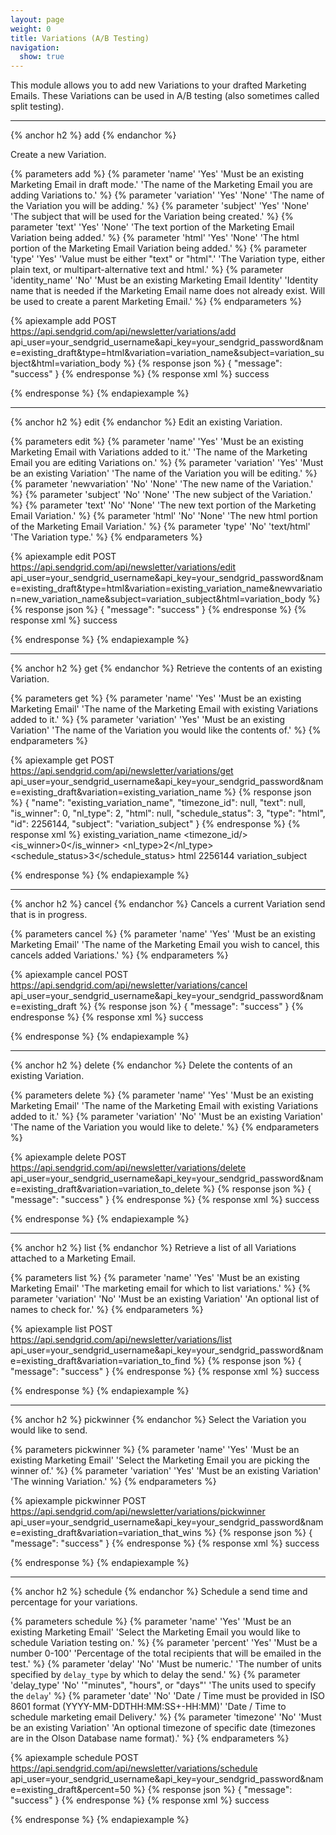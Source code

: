 ```yaml
---
layout: page
weight: 0
title: Variations (A/B Testing)
navigation:
  show: true
---
```


This module allows you to add new Variations to your drafted Marketing Emails. These Variations can be used in A/B testing (also sometimes called split testing).

* * * * *

{% anchor h2 %}
add 
{% endanchor %}

Create a new Variation.


{% parameters add %}
 {% parameter 'name' 'Yes' 'Must be an existing Marketing Email in draft mode.' 'The name of the Marketing Email you are adding Variations to.' %}
 {% parameter 'variation' 'Yes' 'None' 'The name of the Variation you will be adding.' %}
 {% parameter 'subject' 'Yes' 'None' 'The subject that will be used for the Variation being created.' %}
 {% parameter 'text' 'Yes' 'None' 'The text portion of the Marketing Email Variation being added.' %}
 {% parameter 'html' 'Yes' 'None' 'The html portion of the Marketing Email Variation being added.' %}
 {% parameter 'type' 'Yes' 'Value must be either "text" or "html".' 'The Variation type, either plain text, or multipart-alternative text and html.' %}
 {% parameter 'identity_name' 'No' 'Must be an existing Marketing Email Identity' 'Identity name that is needed if the Marketing Email name does not already exist. Will be used to create a parent Marketing Email.' %}
{% endparameters %}


{% apiexample add POST https://api.sendgrid.com/api/newsletter/variations/add api_user=your_sendgrid_username&api_key=your_sendgrid_password&name=existing_draft&type=html&variation=variation_name&subject=variation_subject&html=variation_body %}
  {% response json %}
{
  "message": "success"
}
  {% endresponse %}
  {% response xml %}
<result>
   <message>success</message>
</result>

  {% endresponse %}
{% endapiexample %}

* * * * *

{% anchor h2 %}
edit 
{% endanchor %}
Edit an existing Variation.   


{% parameters edit %}
 {% parameter 'name' 'Yes' 'Must be an existing Marketing Email with Variations added to it.' 'The name of the Marketing Email you are editing Variations on.' %}
 {% parameter 'variation' 'Yes' 'Must be an existing Variation' 'The name of the Variation you will be editing.' %}
 {% parameter 'newvariation' 'No' 'None' 'The new name of the Variation.' %}
 {% parameter 'subject' 'No' 'None' 'The new subject of the Variation.' %}
 {% parameter 'text' 'No' 'None' 'The new text portion of the Marketing Email Variation.' %}
 {% parameter 'html' 'No' 'None' 'The new html portion of the Marketing Email Variation.' %}
 {% parameter 'type' 'No' 'text/html' 'The Variation type.' %}
{% endparameters %}


{% apiexample edit POST https://api.sendgrid.com/api/newsletter/variations/edit api_user=your_sendgrid_username&api_key=your_sendgrid_password&name=existing_draft&type=html&variation=existing_variation_name&newvariation=new_variation_name&subject=variation_subject&html=variation_body %}
  {% response json %}
{
  "message": "success"
}
  {% endresponse %}
  {% response xml %}
<result>
   <message>success</message>
</result>

  {% endresponse %}
{% endapiexample %}

* * * * *

{% anchor h2 %}
get 
{% endanchor %}
Retrieve the contents of an existing Variation.   


{% parameters get %}
 {% parameter 'name' 'Yes' 'Must be an existing Marketing Email' 'The name of the Marketing Email with existing Variations added to it.' %}
 {% parameter 'variation' 'Yes' 'Must be an existing Variation' 'The name of the Variation you would like the contents of.' %}
{% endparameters %}


{% apiexample get POST https://api.sendgrid.com/api/newsletter/variations/get api_user=your_sendgrid_username&api_key=your_sendgrid_password&name=existing_draft&variation=existing_variation_name %}
  {% response json %}
{
  "name": "existing_variation_name",
  "timezone_id": null,
  "text": null,
  "is_winner": 0,
  "nl_type": 2,
  "html": null,
  "schedule_status": 3,
  "type": "html",
  "id": 2256144,
  "subject": "variation_subject"
}
  {% endresponse %}
  {% response xml %}
<variation>
   <name>existing_variation_name</name>
   <timezone_id/>
   <text/>
   <is_winner>0</is_winner>
   <nl_type>2</nl_type>
   <schedule_status>3</schedule_status>
   <type>html</type>
   <id>2256144</id>
   <subject>variation_subject</subject>
</variation>

  {% endresponse %}
{% endapiexample %}

* * * * *

{% anchor h2 %}
cancel 
{% endanchor %}
Cancels a current Variation send that is in progress.   


{% parameters cancel %}
 {% parameter 'name' 'Yes' 'Must be an existing Marketing Email' 'The name of the Marketing Email you wish to cancel, this cancels added Variations.' %}
{% endparameters %}


{% apiexample cancel POST https://api.sendgrid.com/api/newsletter/variations/cancel api_user=your_sendgrid_username&api_key=your_sendgrid_password&name=existing_draft %}
  {% response json %}
{
  "message": "success"
}
  {% endresponse %}
  {% response xml %}
<result>
   <message>success</message>
</result>

  {% endresponse %}
{% endapiexample %}

* * * * *

{% anchor h2 %}
delete 
{% endanchor %}
Delete the contents of an existing Variation.   


{% parameters delete %}
 {% parameter 'name' 'Yes' 'Must be an existing Marketing Email' 'The name of the Marketing Email with existing Variations added to it.' %}
 {% parameter 'variation' 'No' 'Must be an existing Variation' 'The name of the Variation you would like to delete.' %}
{% endparameters %}


{% apiexample delete POST https://api.sendgrid.com/api/newsletter/variations/delete api_user=your_sendgrid_username&api_key=your_sendgrid_password&name=existing_draft&variation=variation_to_delete %}
  {% response json %}
{
  "message": "success"
}
  {% endresponse %}
  {% response xml %}
<result>
   <message>success</message>
</result>

  {% endresponse %}
{% endapiexample %}

* * * * *

{% anchor h2 %}
list 
{% endanchor %}
Retrieve a list of all Variations attached to a Marketing Email.   


{% parameters list %}
 {% parameter 'name' 'Yes' 'Must be an existing Marketing Email' 'The marketing email for which to list variations.' %}
 {% parameter 'variation' 'No' 'Must be an existing Variation' 'An optional list of names to check for.' %}
{% endparameters %}


{% apiexample list POST https://api.sendgrid.com/api/newsletter/variations/list api_user=your_sendgrid_username&api_key=your_sendgrid_password&name=existing_draft&variation=variation_to_find %}
  {% response json %}
{
  "message": "success"
}
  {% endresponse %}
  {% response xml %}
<result>
   <message>success</message>
</result>

  {% endresponse %}
{% endapiexample %}

* * * * *

{% anchor h2 %}
pickwinner 
{% endanchor %}
Select the Variation you would like to send.   


{% parameters pickwinner %}
 {% parameter 'name' 'Yes' 'Must be an existing Marketing Email' 'Select the Marketing Email you are picking the winner of.' %}
 {% parameter 'variation' 'Yes' 'Must be an existing Variation' 'The winning Variation.' %}
{% endparameters %}


{% apiexample pickwinner POST https://api.sendgrid.com/api/newsletter/variations/pickwinner api_user=your_sendgrid_username&api_key=your_sendgrid_password&name=existing_draft&variation=variation_that_wins %}
  {% response json %}
{
  "message": "success"
}
  {% endresponse %}
  {% response xml %}
<result>
   <message>success</message>
</result>

  {% endresponse %}
{% endapiexample %}

* * * * *

{% anchor h2 %}
schedule 
{% endanchor %}
Schedule a send time and percentage for your variations.   


{% parameters schedule %}
 {% parameter 'name' 'Yes' 'Must be an existing Marketing Email' 'Select the Marketing Email you would like to schedule Variation testing on.' %}
 {% parameter 'percent' 'Yes' 'Must be a number 0-100' 'Percentage of the total recipients that will be emailed in the test.' %}
 {% parameter 'delay' 'No' 'Must be numeric.' 'The number of units specified by <code>delay_type</code> by which to delay the send.' %}
 {% parameter 'delay_type' 'No' '"minutes", "hours", or "days"' 'The units used to specify the <code>delay</code>' %}
 {% parameter 'date' 'No' 'Date / Time must be provided in ISO 8601 format (YYYY-MM-DDTHH:MM:SS+-HH:MM)' 'Date / Time to schedule marketing email Delivery.' %}
 {% parameter 'timezone' 'No' 'Must be an existing Variation' 'An optional timezone of specific date (timezones are in the Olson Database name format).' %}
{% endparameters %}


{% apiexample schedule POST https://api.sendgrid.com/api/newsletter/variations/schedule api_user=your_sendgrid_username&api_key=your_sendgrid_password&name=existing_draft&percent=50 %}
  {% response json %}
{
  "message": "success"
}
  {% endresponse %}
  {% response xml %}
<result>
   <message>success</message>
</result>

  {% endresponse %}
{% endapiexample %}
